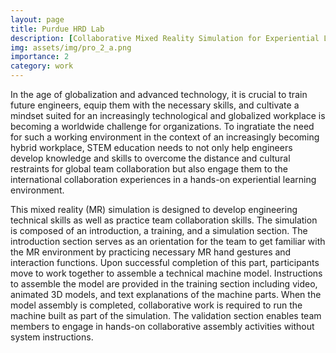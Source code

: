 ```yaml
---
layout: page
title: Purdue HRD Lab
description: [Collaborative Mixed Reality Simulation for Experiential Learning in STEM Education]
img: assets/img/pro_2_a.png
importance: 2
category: work
---
```


In the age of globalization and advanced technology, it is crucial to train future engineers, equip them with the necessary skills, and cultivate a mindset suited for an increasingly technological and globalized workplace is becoming a worldwide challenge for organizations. To ingratiate the need for such a working environment in the context of an increasingly becoming hybrid workplace, STEM education needs to not only help engineers develop knowledge and skills to overcome the distance and cultural restraints for global team collaboration but also engage them to the international collaboration experiences in a hands-on experiential learning environment.

This mixed reality (MR) simulation is designed to develop engineering technical skills as well as practice team collaboration skills. The simulation is composed of an introduction, a training, and a simulation section. The introduction section serves as an orientation for the team to get familiar with the MR environment by practicing necessary MR hand gestures and interaction functions. Upon successful completion of this part, participants move to work together to assemble a technical machine model. Instructions to assemble the model are provided in the training section including video, animated 3D models, and text explanations of the machine parts. When the model assembly is completed, collaborative work is required to run the machine built as part of the simulation. The validation section enables team members to engage in hands-on collaborative assembly activities without system instructions.